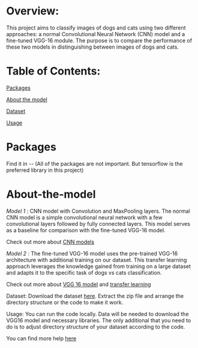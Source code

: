 # Overview:

This project aims to classify images of dogs and cats using two different approaches: a normal Convolutional Neural Network (CNN) model and a fine-tuned VGG-16 module. The purpose is to compare the performance of these two models in distinguishing between images of dogs and cats.

# Table of Contents:

[Packages](#Packages)

[About the model](#About-the-model)

[Dataset](#Dataset)

[Usage](#Usage)

# Packages

Find it in -- (All of the packages are not important. But tensorflow is the preferred library in this project)

# About-the-model

*Model 1* : CNN model with Convolution and MaxPooling layers. The normal CNN model is a simple convolutional neural network with a few convolutional layers followed by fully connected layers. This model serves as a baseline for comparison with the fine-tuned VGG-16 model.

Check out more about [CNN models](https://datagen.tech/guides/computer-vision/cnn-convolutional-neural-network/) 

*Model 2* : The fine-tuned VGG-16 model uses the pre-trained VGG-16 architecture with additional training on our dataset. This transfer learning approach leverages the knowledge gained from training on a large dataset and adapts it to the specific task of dogs vs cats classification.

Check out more about [VGG 16 model](https://medium.com/@mygreatlearning/everything-you-need-to-know-about-vgg16-7315defb5918) and [transfer learning](https://machinelearningmastery.com/transfer-learning-for-deep-learning/)

Dataset: Download the dataset [here](https://www.kaggle.com/competitions/dogs-vs-cats/data?select=train.zip). Extract the zip file and arrange the directory structure or the code to make it work.

Usage: You can run the code locally. Data will be needed to download the VGG16 model and necessary libraries. The only additional that you need to do is to adjust directory structure of your dataset according to the code.

You can find more help [here](https://www.youtube.com/watch?v=qFJeN9V1ZsI)




